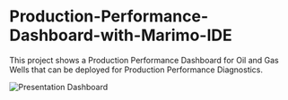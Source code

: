 # Production-Performance-Dashboard-with-Marimo-IDE
This project shows a Production Performance Dashboard for Oil and Gas Wells that can be deployed for Production Performance Diagnostics.

![Presentation Dashboard](https://github.com/user-attachments/assets/3c9792de-3593-4668-929e-1ae0293a2cb0)
